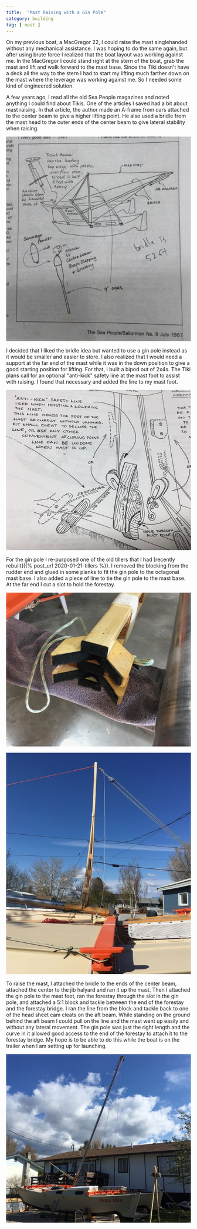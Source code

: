 ```yaml
---
title:  "Mast Raising with a Gin Pole"
category: building
tag: [ mast ]
---
```


On my previous boat, a MacGregor 22, I could raise the mast singlehanded without any mechanical assistance. I was hoping to do the same again, but after using brute force I realized that the boat layout was working against me. In the MacGregor I could stand right at the stern of the boat, grab the mast and lift and walk forward to the mast base. Since the Tiki doesn't have a deck all the way to the stern I had to start my lifting much farther down on the mast where the leverage was working against me. So I needed some kind of engineered solution.

A few years ago, I read all the old Sea People magazines and noted anything I could find about Tikis. One of the articles I saved had a bit about mast raising. In that article, the author made an A-frame from oars attached to the center beam to give a higher lifting point. He also used a bridle from the mast head to the outer ends of the center beam to give lateral stability when raising.

![Bridle Idea](/assets/images/gin-bridle.jpeg)

I decided that I liked the bridle idea but wanted to use a gin pole instead as it would be smaller and easier to store. I also realized that I would need a support at the far end of the mast while it was in the down position to give a good starting position for lifting. For that, I built a bipod out of 2x4s. The Tiki plans call for an optional "anti-kick" safety line at the mast foot to assist with raising. I found that necessary and added the line to my mast foot.

![Anti-Kick Safety Line](/assets/images/gin-safety-line.jpeg)

For the gin pole I re-purposed one of the old tillers that I had [recently rebuilt]({% post_url 2020-01-21-tillers %}). I removed the blocking from the rudder end and glued in some planks to fit the gin pole to the octagonal mast base. I also added a piece of line to tie the gin pole to the mast base. At the far end I cut a slot to hold the forestay.

![Base of Gin Pole Fits Octagonal Mast Base](/assets/images/gin-base.jpeg)

![Gin Pole Installed](/assets/images/gin-ready.jpeg)

To raise the mast, I attached the bridle to the ends of the center beam, attached the center to the jib halyard and ran it up the mast. Then I attached the gin pole to the mast foot, ran the forestay through the slot in the gin pole, and attached a 5:1 block and tackle between the end of the forestay and the forestay bridge. I ran the line from the block and tackle back to one of the head sheet cam cleats on the aft beam. While standing on the ground behind the aft beam I could pull on the line and the mast went up easily and without any lateral movement. The gin pole was just the right length and the curve in it allowed good access to the end of the forestay to attach it to the forestay bridge. My hope is to be able to do this while the boat is on the trailer when I am setting up for launching.

![Raising the Mast](/assets/images/gin-raising.jpeg)
